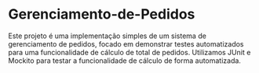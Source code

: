 # Gerenciamento-de-Pedidos
Este projeto é uma implementação simples de um sistema de gerenciamento de pedidos, focado em demonstrar testes automatizados para uma funcionalidade de cálculo de total de pedidos. Utilizamos JUnit e Mockito para testar a funcionalidade de cálculo de forma automatizada.
